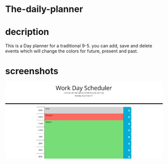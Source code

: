 # The-daily-planner

# decription

This is a Day planner for a traditional 9-5. you can add, save and delete events which will change the colors for future, present and past.

# screenshots

<img src="screenshot.png">
